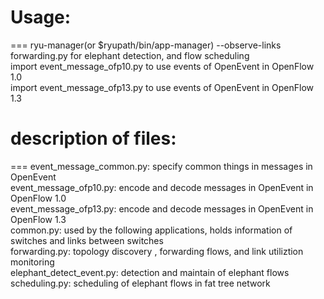 # Usage: 
===
ryu-manager(or $ryupath/bin/app-manager) --observe-links forwarding.py for elephant detection, and flow scheduling  
import event_message_ofp10.py to use events of OpenEvent in OpenFlow 1.0  
import event_message_ofp13.py to use events of OpenEvent in OpenFlow 1.3  
# description of files:
===
event_message_common.py: specify common things in messages in OpenEvent  
event_message_ofp10.py: encode and decode messages in OpenEvent in OpenFlow 1.0  
event_message_ofp13.py: encode and decode messages in OpenEvent in OpenFlow 1.3  
common.py: used by the following applications, holds information of switches and links between switches  
forwarding.py: topology discovery , forwarding flows, and link utiliztion monitoring  
elephant_detect_event.py: detection and maintain of elephant flows  
scheduling.py: scheduling of elephant flows in fat tree network  

